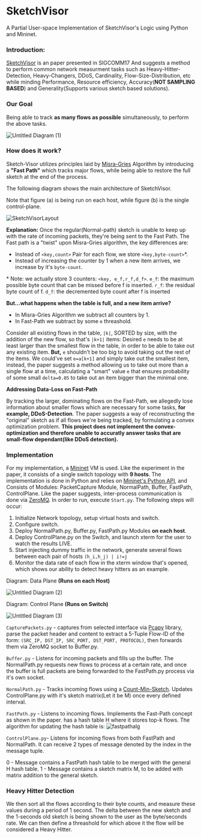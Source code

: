 # SketchVisor
A Partial User-space Implementation of SketchVisor's Logic using Python and Mininet.

### Introduction: ###
[SketchVisor](https://www.cs.jhu.edu/~xinjin/files/SIGCOMM17_SketchVisor.pdf) is an paper presented in SIGCOMM17
And suggests a method to perform common network measurment tasks such as Heavy-Hitter-Detection, Heavy-Changers, DDoS, Cardinality, Flow-Size-Distribution, etc while minding Performance, Resource efficiency, Accuracy(**NOT SAMPLING BASED**) and Generality(Supports various sketch based solutions).

### Our Goal ###
Being able to track **as many flows as possible** simultaneously, to perform the above tasks.

![Untitled Diagram (1)](https://user-images.githubusercontent.com/7606509/61496961-93cfd200-a9c6-11e9-8e91-79c3bef4232d.png)
### How does it work? ###
Sketch-Visor utilizes principles laid by [Misra-Gries](https://en.wikipedia.org/wiki/Misra%E2%80%93Gries_summary) Algorithm by introducing a **"Fast Path"** which tracks major flows, while being able to restore the full sketch at the end of the process.

The following diagram shows the main architecture of SketchVisor. 

Note that figure (a) is being run on each host,
while figure (b) is the single control-plane.

![SketchVisorLayout](https://user-images.githubusercontent.com/7606509/61491428-e5bd2b80-a9b7-11e9-8d65-8e88112bcf61.PNG)

**Explanation:** Once the regular(Normal-path) sketch is unable to keep up with the rate of incoming packets, they're being sent to the Fast Path. The Fast path is a "twist" upon Misra-Gries algorithm, the key differences are:

- Instead of `<key,count>` Pair for each flow, we store `<key,byte-count>`*.
- Instead of increasing the counter by 1 when a new item arrives, we increase by it's `byte-count`.

\* Note: we actually store 3 counters: `<key, e_f,r_f,d_f>`.
`e_f`: the maximum possible byte count that can be missed before
f is inserted.
`r_f`: the residual byte count of f.
`d_f`: the decremented byte count after f is inserted


**But...what happens when the table is full, and a new item arrive?**

- In Misra-Gries Algorithm we subtract all counters by 1.
- In Fast-Path we subtract by some `e` threashold.

Consider all existing flows in the table, `|k|`, SORTED by size, with the addition of the new flow, so that's `|k+1|` items:
Desired `e` needs to be at least larger than the smallest flow in the table, in order to be able to take out any existing item.
**But,** `e` shouldn't be too big to avoid taking out the rest of the items. We could've set `e=a[k+1]` and simply take out the smallest item, instead, the paper suggests a method allowing us to take out more than a single flow at a time, calculating a "smart" value `e` that ensures probability of some small `delta=0.05` to take out an item bigger than the minimal one. 

**Addressing Data-Loss on Fast-Path**

By tracking the larger, dominating flows on the Fast-Path, we allegedly lose information about smaller flows which are necessary for some tasks, **for example, DDoS-Detection**. The paper suggests a way of reconstructing the "original" sketch as if all flows we're being tracked, by formulating a convex optimization problem. **This project does not implement the convex-optimization and therefore unable to accuratly answer tasks that are small-flow dependant(like DDoS detection).**

### Implementation ###

For my implementation, a [Mininet](http://mininet.org/) VM is used. Like the experiment in the paper, it consists of a single switch topology with **9 hosts**. The implementation is done in Python and relies on [Mininet's Python API](http://mininet.org/api/annotated.html), and Consists of Modules: PacketCapture Module, NormalPath, Buffer, FastPath, ControlPlane.
Like the paper suggests, inter-process communication is done via [ZeroMQ](http://zeromq.org/).
In order to run, execute `Start.py`.
The following steps will occur:
1. Initialize Network topology, setup virtual hosts and switch.
2. Configure switch.
3. Deploy NormalPath.py, Buffer.py, FastPath.py Modules **on each host**.
4. Deploy ControlPlane.py on the Switch, and launch xterm for the user to watch the results LIVE.
5. Start injecting dummy traffic in the network, generate several flows between each pair of hosts `(h_i,h_j) | i!=j`
6. Monitor the data rate of each flow in the xterm window that's opened, which shows our ability to detect heavy hitters as an example.

Diagram: Data Plane **(Runs on each Host)**

![Untitled Diagram (2)](https://user-images.githubusercontent.com/7606509/61500667-ee702a80-a9d4-11e9-93eb-1a0420a059c6.png)



Diagram: Control Plane **(Runs on Switch)**

![Untitled Diagram (3)](https://user-images.githubusercontent.com/7606509/61501528-60963e80-a9d8-11e9-98f3-f2865ef17e33.png)


`CapturePackets.py` - captures from selected interface via [Pcapy](https://pypi.org/project/pcapy/) library, parse the packet header and content to extract a 5-Tuple Flow-ID of the form: `(SRC_IP, DST_IP, SRC_PORT, DST_PORT, PROTOCOL)`, then forwards them via ZeroMQ socket to Buffer.py.

`Buffer.py` - Listens for incoming packets and fills up the buffer. The NormalPath.py requests new flows to process at a certain rate, and once the buffer is full packets are being forwarded to the FastPath.py process via it's own socket.

`NormalPath.py` - Tracks incoming flows using a [Count-Min-Sketch](https://github.com/21zhouyun/CountMinSketch). Updates ControlPlane.py with it's sketch matrix(Let it be M) once every defined interval.

`FastPath.py` - Listens to incoming flows. Implements the Fast-Path concept as shown in the paper. has a hash table H where it stores top-k flows. The algorithm for updating the hash table is:
![fastpathalg](https://user-images.githubusercontent.com/7606509/61515616-b9cb9580-aa0b-11e9-80c7-17b5deb188db.png)

`ControlPlane.py`- Listens for incoming flows from both FastPath and NormalPath. It can receive 2 types of message denoted by the index in the message tuple. 

0 - Message contains a FastPath hash table to be merged with the general H hash table.
1 - Message contains a sketch matrix M, to be added with matrix addition to the general sketch.

### Heavy Hitter Detection ###
We then sort all the flows according to their byte counts, and measure these values during a period of 1 second.
The delta between the new sketch and the 1-seconds old sketch is being shown to the user as the byte/seconds rate.
We can then define a threashold for which above it the flow will be considered a Heavy Hitter.
